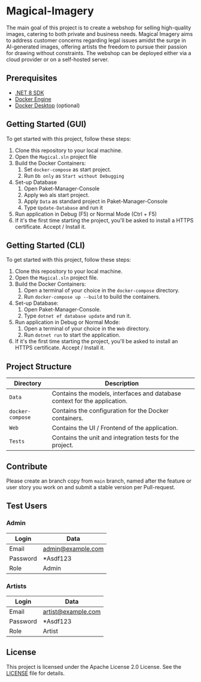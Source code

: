 # Magical-Imagery

The main goal of this project is to create a webshop for selling high-quality images, catering to both private and business needs. Magical Imagery aims to address customer concerns regarding legal issues amidst the surge in AI-generated images, offering artists the freedom to pursue their passion for drawing without constraints. The webshop can be deployed either via a cloud provider or on a self-hosted server.

## Prerequisites

- [.NET 8 SDK](https://dotnet.microsoft.com/download/dotnet/8.0)
- [Docker Engine](https://docs.docker.com/engine/install/)
- [Docker Desktop](https://www.docker.com/products/docker-desktop/) (optional)

## Getting Started (GUI)

To get started with this project, follow these steps:

1. Clone this repository to your local machine.
2. Open the `Magical.sln` project file
3. Build the Docker Containers:
    1. Set `docker-compose` as start project.
    2. Run `Db only` as `Start without Debugging`  
4. Set-up Database
    1. Open Paket-Manager-Console
    2. Apply `Web` als start project.
    3. Apply `Data` as standard project in Paket-Manager-Console
    4. Type `Update-Database` and run it
5. Run application in Debug (F5) or Normal Mode (Ctrl + F5)
6. If it's the first time starting the project, you'll be asked to install a HTTPS certificate. Accept / Install it.

## Getting Started (CLI)

To get started with this project, follow these steps:

1. Clone this repository to your local machine.
2. Open the `Magical.sln` project file.
3. Build the Docker Containers:
    1. Open a terminal of your choice in the `docker-compose` directory.
    2. Run `docker-compose up --build` to build the containers.
4. Set-up Database:
    1. Open Paket-Manager-Console.
    2. Type `dotnet ef database update` and run it.
5. Run application in Debug or Normal Mode:
    1. Open a terminal of your choice in the `Web` directory.
    2. Run `dotnet run` to start the application.
6. If it's the first time starting the project, you'll be asked to install an HTTPS certificate. Accept / Install it.

## Project Structure

| Directory         | Description                                                               |
|-------------------|---------------------------------------------------------------------------|
| `Data`            | Contains the models, interfaces and database context for the application. |
| `docker-compose`  | Contains the configuration for the Docker containers.                     |
| `Web`             | Contains the UI / Frontend of the application.                            |
| `Tests`           | Contains the unit and integration tests for the project.                  |

## Contribute

Please create an branch copy from `main` branch, named after the feature or user story you work on and submit a stable version per Pull-request.

## Test Users

### Admin

| Login    | Data                |
|----------|---------------------|
| Email    | <admin@example.com> |
| Password | *Asdf123            |
| Role     | Admin               |

### Artists

| Login    | Data                 |
|----------|----------------------|
| Email    | <artist@example.com> |
| Password | *Asdf123             |
| Role     | Artist               |

## License

This project is licensed under the Apache License 2.0 License. See the [LICENSE](LICENSE) file for details.
